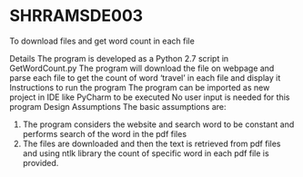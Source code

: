 # SHRRAMSDE003
To download files and get word count in each file

Details
The program is developed as a Python 2.7 script in GetWordCount.py
The program will download the file on webpage and parse each file to get the count of word ‘travel’ in each file and display it
Instructions to run the program
The program can be imported as new project in IDE like PyCharm to be executed
No user input is needed for this program
Design Assumptions
The basic assumptions are: 
1.	The program considers the website and search word to be constant and performs search of the word in the pdf files
2.	The files are downloaded and then the text is retrieved from pdf files and using ntlk library the count of specific word in each pdf file is provided.

